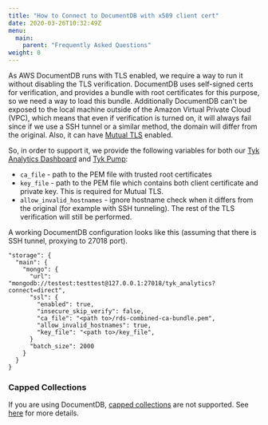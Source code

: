 ```yaml
---
title: "How to Connect to DocumentDB with x509 client cert"
date: 2020-03-26T10:32:49Z
menu:
  main:
    parent: "Frequently Asked Questions"
weight: 0
---
```


As AWS DocumentDB runs with TLS enabled, we require a way to run it without disabling the TLS verification.
DocumentDB uses self-signed certs for verification, and provides a bundle with root certificates for this purpose, so we need a way to load this bundle.
Additionally DocumentDB can't be exposed to the local machine outside of the Amazon Virtual Private Cloud (VPC), which means that even if verification is turned on, it will always fail since if we use a SSH tunnel or a similar method, the domain will differ from the original. Also, it can have [Mutual TLS](/docs/basic-config-and-security/security/tls-and-ssl/mutual-tls/) enabled.

So, in order to support it, we provide the following variables for both our [Tyk Analytics Dashboard](/docs/tyk-configuration-reference/tyk-dashboard-configuration-options/) and [Tyk Pump](/docs/tyk-configuration-reference/tyk-pump-configuration/):

- `ca_file` - path to the PEM file with trusted root certificates
- `key_file` - path to the PEM file which contains both client certificate and private key. This is required for Mutual TLS.
- `allow_invalid_hostnames` - ignore hostname check when it differs from the original (for example with SSH tunneling). The rest of the TLS verification will still be performed.

A working DocumentDB configuration looks like this (assuming that there is SSH tunnel, proxying to 27018 port).

```{.json}
"storage": {
  "main": {
    "mongo": {
      "url": "mongodb://testest:testtest@127.0.0.1:27018/tyk_analytics?connect=direct",
      "ssl": {
        "enabled": true,
        "insecure_skip_verify": false,
        "ca_file": "<path to>/rds-combined-ca-bundle.pem",
        "allow_invalid_hostnames": true,
        "key_file": "<path to>/key_file",
      }
      "batch_size": 2000
    }
  }
}
```

### Capped Collections

If you are using DocumentDB, [capped collections](/docs/analytics-and-reporting/capping-analytics-data-storage/) are not supported. See [here](https://docs.aws.amazon.com/documentdb/latest/developerguide/mongo-apis.html) for more details.
